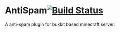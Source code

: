 # AntiSpam[![Build Status](http://ci.mengcraft.com:8080/job/AntiSpam/badge/icon)](http://ci.mengcraft.com:8080/job/AntiSpam/)
A anti-spam plugin for bukkit based minecraft server.
